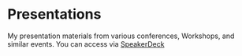 # Presentations
My presentation materials from various conferences, Workshops, and similar events.
You can access via [SpeakerDeck](https://speakerdeck.com/bemre)
